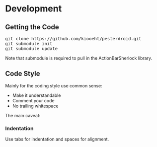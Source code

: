 Development
===========

Getting the Code
----------------
<pre>
git clone https://github.com/kiooeht/pesterdroid.git
git submodule init
git submodule update
</pre>
Note that submodule is required to pull in the ActionBarSherlock library.

Code Style
----------
Mainly for the coding style use common sense:

* Make it understandable
* Comment your code
* No trailing whitespace

The main caveat:
### Indentation
Use tabs for indentation and spaces for alignment.
